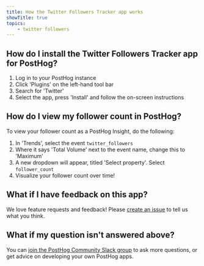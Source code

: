 ```yaml
---
title: How the Twitter Followers Tracker app works
showTitle: true
topics:
    - twitter followers
---
```


## How do I install the Twitter Followers Tracker app for PostHog?

1. Log in to your PostHog instance
2. Click 'Plugins' on the left-hand tool bar
3. Search for 'Twitter' 
4. Select the app, press 'Install' and follow the on-screen instructions

## How do I view my follower count in PostHog?

To view your follower count as a PostHog Insight, do the following:

1. In 'Trends', select the event `twitter_followers`
2. Where it says 'Total Volume' next to the event name, change this to 'Maximum'
3. A new dropdown will appear, titled 'Select property'. Select `follower_count`
4. Visualize your follower count over time!

## What if I have feedback on this app?

We love feature requests and feedback! Please [create an issue](https://github.com/PostHog/posthog/issues/new?assignees=&labels=enhancement%2C+feature&template=feature_request.md) to tell us what you think. 

## What if my question isn't answered above?

You can [join the PostHog Community Slack group](/slack) to ask more questions, or get advice on developing your own PostHog apps.